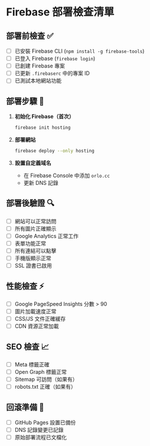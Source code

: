 # Firebase 部署檢查清單

## 部署前檢查 ✅

- [ ] 已安裝 Firebase CLI (`npm install -g firebase-tools`)
- [ ] 已登入 Firebase (`firebase login`)
- [ ] 已創建 Firebase 專案
- [ ] 已更新 `.firebaserc` 中的專案 ID
- [ ] 已測試本地網站功能

## 部署步驟 🚀

1. **初始化 Firebase（首次）**

   ```bash
   firebase init hosting
   ```

2. **部署網站**

   ```bash
   firebase deploy --only hosting
   ```

3. **設置自定義域名**
   - 在 Firebase Console 中添加 `orlo.cc`
   - 更新 DNS 記錄

## 部署後驗證 🔍

- [ ] 網站可以正常訪問
- [ ] 所有圖片正確顯示
- [ ] Google Analytics 正常工作
- [ ] 表單功能正常
- [ ] 所有連結可以點擊
- [ ] 手機版顯示正常
- [ ] SSL 證書已啟用

## 性能檢查 ⚡

- [ ] Google PageSpeed Insights 分數 > 90
- [ ] 圖片加載速度正常
- [ ] CSS/JS 文件正確緩存
- [ ] CDN 資源正常加載

## SEO 檢查 📈

- [ ] Meta 標籤正確
- [ ] Open Graph 標籤正常
- [ ] Sitemap 可訪問（如果有）
- [ ] robots.txt 正確（如果有）

## 回滾準備 🔄

- [ ] GitHub Pages 設置已備份
- [ ] DNS 記錄變更已記錄
- [ ] 原始部署流程已文檔化
